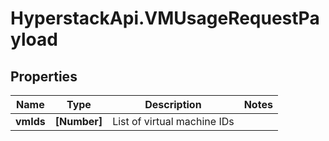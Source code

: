 # HyperstackApi.VMUsageRequestPayload

## Properties

Name | Type | Description | Notes
------------ | ------------- | ------------- | -------------
**vmIds** | **[Number]** | List of virtual machine IDs | 


